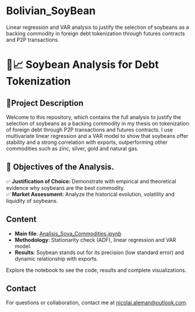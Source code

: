# Bolivian_SoyBean
Linear regression and VAR analysis to justify the selection of soybeans as a backing commodity in foreign debt tokenization through futures contracts and P2P transactions.
# 🌱📈 Soybean Analysis for Debt Tokenization

## 📝Project Description
Welcome to this repository, which contains the full analysis to justify the selection of soybeans as a backing commodity in my thesis on tokenization of foreign debt through P2P transactions and futures contracts. I use multivariate linear regression and a VAR model to show that soybeans offer stability and a strong correlation with exports, outperforming other commodities such as zinc, silver, gold and natural gas.
## 🎯 Objectives of the Analysis.  
✅ **Justification of Choice:** Demonstrate with empirical and theoretical evidence why soybeans are the best commodity.  
✅ **Market Assessment:** Analyze the historical evolution, volatility and liquidity of soybeans. 
## Content

- **Main file**: [Analisis_Soya_Commodities.ipynb](Analisis_Soya_Commodities.ipynb)
- **Methodology**: Stationarity check (ADF), linear regression and VAR model.
- **Results**: Soybean stands out for its precision (low standard error) and dynamic relationship with exports.

Explore the notebook to see the code, results and complete visualizations.

## Contact

For questions or collaboration, contact me at nicolai.aleman@outlook.com.
